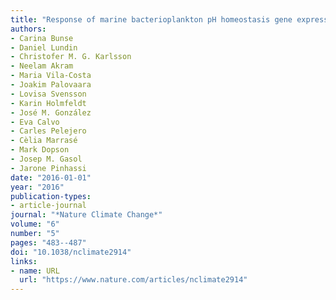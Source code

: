 ```yaml
---
title: "Response of marine bacterioplankton pH homeostasis gene expression to elevated CO2"
authors:
- Carina Bunse
- Daniel Lundin
- Christofer M. G. Karlsson
- Neelam Akram
- Maria Vila-Costa
- Joakim Palovaara
- Lovisa Svensson
- Karin Holmfeldt
- José M. González
- Eva Calvo
- Carles Pelejero
- Cèlia Marrasé
- Mark Dopson
- Josep M. Gasol
- Jarone Pinhassi
date: "2016-01-01"
year: "2016"
publication-types:
- article-journal
journal: "*Nature Climate Change*"
volume: "6"
number: "5"
pages: "483--487"
doi: "10.1038/nclimate2914"
links:
- name: URL
  url: "https://www.nature.com/articles/nclimate2914"
---
```

